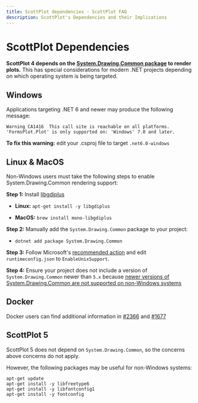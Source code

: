 ```yaml
---
title: ScottPlot dependencies - ScottPlot FAQ
description: ScottPlot's Dependencies and their Implications
---
```


# ScottPlot Dependencies

**ScottPlot 4 depends on the [System.Drawing.Common package](https://www.nuget.org/packages/System.Drawing.Common/) to render plots.** This has special considerations for modern .NET projects depending on which operating system is being targeted.

## Windows

Applications targeting .NET 6 and newer may produce the following message:

```
Warning	CA1416	This call site is reachable on all platforms. 
'FormsPlot.Plot' is only supported on: 'Windows' 7.0 and later.	
```

**To fix this warning:** edit your .csproj file to target `.net6.0-windows`

## Linux & MacOS

Non-Windows users must take the following steps to enable System.Drawing.Common rendering support:

**Step 1:** Install [libgdiplus](https://www.mono-project.com/docs/gui/libgdiplus/)

* **Linux:** `apt-get install -y libgdiplus`

* **MacOS:** `brew install mono-libgdiplus`

**Step 2:** Manually add the `System.Drawing.Common` package to your project:

* `dotnet add package System.Drawing.Common`

**Step 3:** Follow Microsoft's [recommended action](https://docs.microsoft.com/en-us/dotnet/core/compatibility/core-libraries/6.0/system-drawing-common-windows-only#recommended-action) and edit `runtimeconfig.json` to `EnableUnixSupport`.

**Step 4:** Ensure your project does not include a version of `System.Drawing.Common` newer than `5.x` because [newer versions of System.Drawing.Common are not supported on non-Windows systems](https://learn.microsoft.com/en-us/dotnet/core/compatibility/core-libraries/6.0/system-drawing-common-windows-only)

## Docker

Docker users can find additional information in [#2366](https://github.com/ScottPlot/ScottPlot/issues/2366) and [#1677](https://github.com/ScottPlot/ScottPlot/issues/1677)

## ScottPlot 5

ScottPlot 5 does not depend on `System.Drawing.Common`, so the concerns above concerns do not apply.

However, the following packages may be useful for non-Windows systems:

```
apt-get update
apt-get install -y libfreetype6
apt-get install -y libfontconfig1
apt-get install -y fontconfig
```
